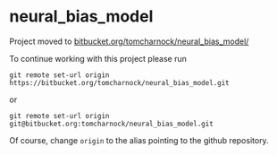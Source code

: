 # neural_bias_model

Project moved to [bitbucket.org/tomcharnock/neural_bias_model/](https://bitbucket.org/tomcharnock/neural_bias_model/)

To continue working with this project please run

```
git remote set-url origin https://bitbucket.org/tomcharnock/neural_bias_model.git
```
or 
```
git remote set-url origin git@bitbucket.org:tomcharnock/neural_bias_model.git
```

Of course, change `origin` to the alias pointing to the github repository.
